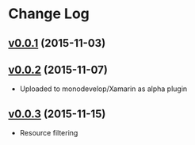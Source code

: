 # Change Log

## [v0.0.1](https://github.com/CalebMorris/Xamarin-ResxEditor/tree/v0.0.1) (2015-11-03)

## [v0.0.2](https://github.com/CalebMorris/Xamarin-ResxEditor/tree/v0.0.2) (2015-11-07)
  - Uploaded to monodevelop/Xamarin as alpha plugin

## [v0.0.3](https://github.com/CalebMorris/Xamarin-ResxEditor/tree/v0.0.3) (2015-11-15)
  - Resource filtering

